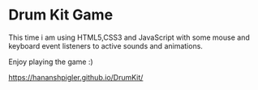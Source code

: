 # Drum Kit Game
This time i am using HTML5,CSS3 and JavaScript with some mouse and keyboard event listeners to active sounds and animations.

Enjoy playing the game :)

https://hananshpigler.github.io/DrumKit/
